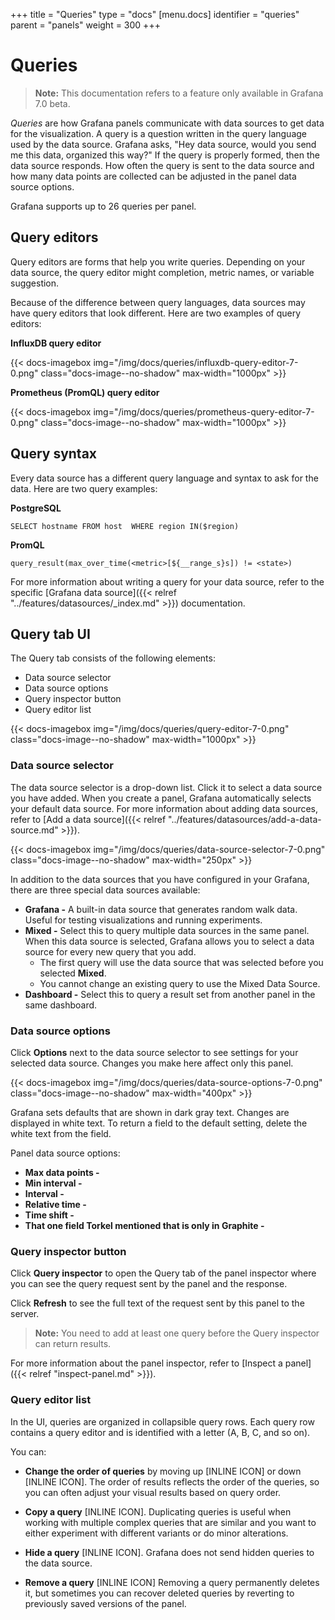 +++
title = "Queries"
type = "docs"
[menu.docs]
identifier = "queries"
parent = "panels"
weight = 300
+++

# Queries

> **Note:** This documentation refers to a feature only available in Grafana 7.0 beta.

_Queries_ are how Grafana panels communicate with data sources to get data for the visualization. A query is a question written in the query language used by the data source. Grafana asks, "Hey data source, would you send me this data, organized this way?" If the query is properly formed, then the data source responds. How often the query is sent to the data source and how many data points are collected can be adjusted in the panel data source options.

Grafana supports up to 26 queries per panel.

## Query editors

Query editors are forms that help you write queries. Depending on your data source, the query editor might completion, metric names, or variable suggestion.

Because of the difference between query languages, data sources may have query editors that look different. Here are two examples of query editors:

**InfluxDB query editor**

{{< docs-imagebox img="/img/docs/queries/influxdb-query-editor-7-0.png" class="docs-image--no-shadow" max-width="1000px" >}}

**Prometheus (PromQL) query editor**

{{< docs-imagebox img="/img/docs/queries/prometheus-query-editor-7-0.png" class="docs-image--no-shadow" max-width="1000px" >}}

## Query syntax

Every data source has a different query language and syntax to ask for the data. Here are two query examples:

**PostgreSQL**

```
SELECT hostname FROM host  WHERE region IN($region)
```

**PromQL**

```
query_result(max_over_time(<metric>[${__range_s}s]) != <state>)
```

For more information about writing a query for your data source, refer to the specific [Grafana data source]({{< relref "../features/datasources/_index.md" >}}) documentation.

## Query tab UI

The Query tab consists of the following elements:

* Data source selector
* Data source options
* Query inspector button
* Query editor list

{{< docs-imagebox img="/img/docs/queries/query-editor-7-0.png" class="docs-image--no-shadow" max-width="1000px" >}}

### Data source selector

The data source selector is a drop-down list. Click it to select a data source you have added. When you create a panel, Grafana automatically selects your default data source. For more information about adding data sources, refer to [Add a data source]({{< relref "../features/datasources/add-a-data-source.md" >}}).

{{< docs-imagebox img="/img/docs/queries/data-source-selector-7-0.png" class="docs-image--no-shadow" max-width="250px" >}}

In addition to the data sources that you have configured in your Grafana, there are three special data sources available:

* **Grafana -** A built-in data source that generates random walk data. Useful for testing visualizations and running experiments.
* **Mixed -** Select this to query multiple data sources in the same panel. When this data source is selected, Grafana allows you to select a data source for every new query that you add.
  * The first query will use the data source that was selected before you selected **Mixed**.
  * You cannot change an existing query to use the Mixed Data Source.
* **Dashboard -** Select this to query a result set from another panel in the same dashboard.

### Data source options

Click **Options** next to the data source selector to see settings for your selected data source. Changes you make here affect only this panel.

{{< docs-imagebox img="/img/docs/queries/data-source-options-7-0.png" class="docs-image--no-shadow" max-width="400px" >}}

Grafana sets defaults that are shown in dark gray text. Changes are displayed in white text. To return a field to the default setting, delete the white text from the field.

Panel data source options:

* **Max data points -**
* **Min interval -** 
* **Interval -** 
* **Relative time -**
* **Time shift -**
* **That one field Torkel mentioned that is only in Graphite -**

### Query inspector button

Click **Query inspector** to open the Query tab of the panel inspector where you can see the query request sent by the panel and the response. 

Click **Refresh** to see the full text of the request sent by this panel to the server.

> **Note:** You need to add at least one query before the Query inspector can return results.

For more information about the panel inspector, refer to [Inspect a panel]({{< relref "inspect-panel.md" >}}).


### Query editor list

In the UI, queries are organized in collapsible query rows. Each query row contains a query editor and is identified with a letter (A, B, C, and so on). 

You can:

* **Change the order of queries** by moving up [INLINE ICON] or down [INLINE ICON].
  The order of results reflects the order of the queries, so you can often adjust your visual results based on query order.

* **Copy a query** [INLINE ICON]. 
  Duplicating queries is useful when working with multiple complex queries that are similar and you want to either experiment with different variants or do minor alterations.  

* **Hide a query** [INLINE ICON]. 
  Grafana does not send hidden queries to the data source.

* **Remove a query** [INLINE ICON]
  Removing a query permanently deletes it, but sometimes you can recover deleted queries by reverting to previously saved versions of the panel.
